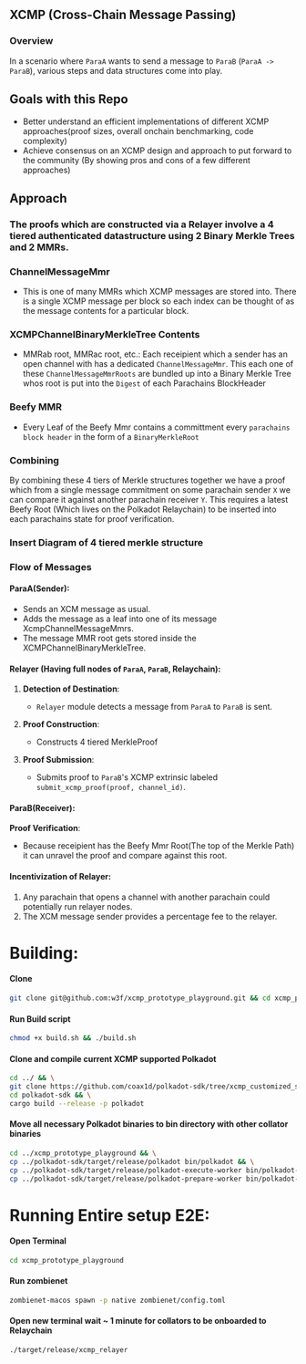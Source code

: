 ## XCMP (Cross-Chain Message Passing)

### Overview
In a scenario where `ParaA` wants to send a message to `ParaB` (`ParaA -> ParaB`), various steps and data structures come into play. 

## Goals with this Repo

- Better understand an efficient implementations of different XCMP approaches(proof sizes, overall onchain benchmarking, code complexity)
- Achieve consensus on an XCMP design and approach to put forward to the community (By showing pros and cons of a few different approaches)

## Approach

### The proofs which are constructed via a Relayer involve a 4 tiered authenticated datastructure using 2 Binary Merkle Trees and 2 MMRs.

### ChannelMessageMmr
- This is one of many MMRs which XCMP messages are stored into. There is a single XCMP message per block so each index can be thought of as the message contents for a particular block.

### XCMPChannelBinaryMerkleTree Contents

- MMRab root, MMRac root, etc.: Each receipient which a sender has an open channel with has a dedicated `ChannelMessageMmr`.
This each one of these `ChannelMessageMmrRoots` are bundled up into a Binary Merkle Tree whos root is put into the `Digest` of each Parachains BlockHeader

### Beefy MMR

- Every Leaf of the Beefy Mmr contains a committment every `parachains block header` in the form of a `BinaryMerkleRoot`

### Combining

By combining these 4 tiers of Merkle structures together we have a proof which from a single message commitment on some parachain sender `X` we can compare it against another parachain receiver `Y`. This requires a latest Beefy Root (Which lives on the Polkadot Relaychain) to be inserted into each parachains state for proof verification.

### Insert Diagram of 4 tiered merkle structure

### Flow of Messages

#### ParaA(Sender):

- Sends an XCM message as usual.
- Adds the message as a leaf into one of its message XcmpChannelMessageMmrs.
- The message MMR root gets stored inside the XCMPChannelBinaryMerkleTree.

#### Relayer (Having full nodes of `ParaA`, `ParaB`, Relaychain):

1. **Detection of Destination**:
   - `Relayer` module detects a message from `ParaA` to `ParaB` is sent.

2. **Proof Construction**:
   - Constructs 4 tiered MerkleProof

3. **Proof Submission**:
   - Submits proof to `ParaB`'s XCMP extrinsic labeled `submit_xcmp_proof(proof, channel_id)`.
  
#### ParaB(Receiver):
  
**Proof Verification**:
   - Because receipient has the Beefy Mmr Root(The top of the Merkle Path) it can unravel the proof and compare against this root.

#### Incentivization of Relayer:

1. Any parachain that opens a channel with another parachain could potentially run relayer nodes.
2. The XCM message sender provides a percentage fee to the relayer.

# Building:

#### Clone
```bash 
git clone git@github.com:w3f/xcmp_prototype_playground.git && cd xcmp_prototype_playground
```

#### Run Build script
```bash
chmod +x build.sh && ./build.sh
```

#### Clone and compile current XCMP supported Polkadot
```bash
cd ../ && \
git clone https://github.com/coax1d/polkadot-sdk/tree/xcmp_customized_sdk && \
cd polkadot-sdk && \
cargo build --release -p polkadot
```

#### Move all necessary Polkadot binaries to bin directory with other collator binaries 
```bash
cd ../xcmp_prototype_playground && \
cp ../polkadot-sdk/target/release/polkadot bin/polkadot && \
cp ../polkadot-sdk/target/release/polkadot-execute-worker bin/polkadot-execute-worker && \
cp ../polkadot-sdk/target/release/polkadot-prepare-worker bin/polkadot-prepare-worker
```

# Running Entire setup E2E:

#### Open Terminal
```bash
cd xcmp_prototype_playground
```

#### Run zombienet
```bash
zombienet-macos spawn -p native zombienet/config.toml
```

#### Open new terminal wait ~ 1 minute for collators to be onboarded to Relaychain
```bash
./target/release/xcmp_relayer
```
